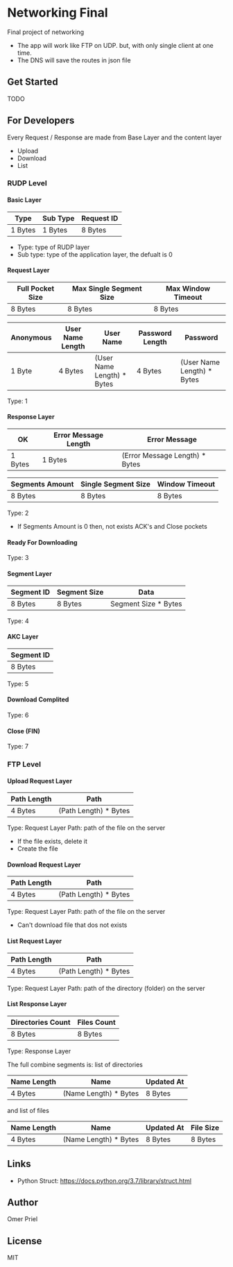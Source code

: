 # Networking Final

Final project of networking

* The app will work like FTP on UDP. but, with only single client at one time.
* The DNS will save the routes in json file

## Get Started

TODO

## For Developers

Every Request / Response are made from Base Layer and the content layer

* Upload
* Download
* List

### RUDP Level

#### Basic Layer

|   Type  |  Sub Type  | Request ID |
|---------|------------|-----------|
| 1 Bytes | 1 Bytes    | 8 Bytes   |

* Type:     type of RUDP layer
* Sub type: type of the application layer, the defualt is 0

#### Request Layer

| Full Pocket Size | Max Single Segment Size | Max Window Timeout |
|------------------|-------------------------|--------------------|
| 8 Bytes          | 8 Bytes                 | 8 Bytes            |

| Anonymous | User Name Length |         User Name          | Password Length |         Password           |
|-----------|------------------|----------------------------|-----------------|----------------------------|
| 1 Byte    | 4 Bytes          | (User Name Length) * Bytes | 4 Bytes         | (User Name Length) * Bytes |

Type: 1

#### Response Layer

| OK      | Error Message Length |         Error Message          |
|---------|----------------------|--------------------------------|
| 1 Bytes | 1 Bytes              | (Error Message Length) * Bytes |

| Segments Amount | Single Segment Size | Window Timeout |
|-----------------|---------------------|----------------|
| 8 Bytes         | 8 Bytes             | 8 Bytes        |

Type: 2

* If Segments Amount is 0 then, not exists ACK's and Close pockets

#### Ready For Downloading

Type: 3

#### Segment Layer

| Segment ID | Segment Size |         Data         |
|------------|--------------|----------------------|
| 8 Bytes    | 8 Bytes      | Segment Size * Bytes |

Type: 4

#### AKC Layer

| Segment ID |
|------------|
| 8 Bytes    |

Type: 5

#### Download Complited

Type: 6

#### Close (FIN)

Type: 7

### FTP Level

#### Upload Request Layer

| Path Length |         Path          |
|-------------|-----------------------|
| 4 Bytes     | (Path Length) * Bytes |

Type: Request Layer
Path: path of the file on the server

* If the file exists, delete it
* Create the file

#### Download Request Layer

| Path Length |         Path          |
|-------------|-----------------------|
| 4 Bytes     | (Path Length) * Bytes |

Type: Request Layer
Path: path of the file on the server

* Can't download file that dos not exists

#### List Request Layer

| Path Length |         Path          |
|-------------|-----------------------|
| 4 Bytes     | (Path Length) * Bytes |

Type: Request Layer
Path: path of the directory (folder) on the server

#### List Response Layer

|  Directories Count |  Files Count |
|--------------------|--------------|
| 8 Bytes            | 8 Bytes      |

Type: Response Layer

The full combine segments is:
list of directories

| Name Length |         Name          | Updated At |
|-------------|-----------------------|------------|
| 4 Bytes     | (Name Length) * Bytes | 8 Bytes    |

and list of files

| Name Length |         Name          | Updated At | File Size  |
|-------------|-----------------------|------------|------------|
| 4 Bytes     | (Name Length) * Bytes | 8 Bytes    | 8 Bytes    |

## Links

* Python Struct: <https://docs.python.org/3.7/library/struct.html>

## Author

Omer Priel

## License

MIT
